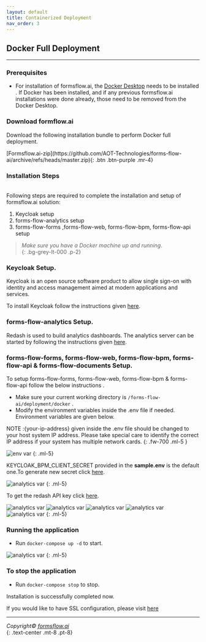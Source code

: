 ```yaml
---
layout: default
title: Containerized Deployment
nav_order: 3
---
```


## Docker Full Deployment

---

### Prerequisites

- For installation of formsflow.ai, the [Docker Desktop](https://www.docker.com/) needs to be installed . If Docker has been installed, and if any previous formsflow.ai installations were done already, those need to be removed from the Docker Desktop.  

### Download formflow.ai   

Download the following installation bundle to perform Docker full deployment.  

<span class="fs-5">
[Formsflow.ai-zip](https://github.com/AOT-Technologies/forms-flow-ai/archive/refs/heads/master.zip){: .btn .btn-purple .mr-4}
</span>

### Installation Steps
\
Following steps are required to complete the installation and setup of formsflow.ai solution:  


1. Keycloak setup
2. forms-flow-analytics setup
3. forms-flow-forms ,forms-flow-web, forms-flow-bpm, forms-flow-api setup  


> *Make sure you have a Docker machine up and running*.  
{: .bg-grey-lt-000 .p-2}


###  Keycloak Setup.
  Keycloak is an open source software product to allow single sign-on with identity and access management aimed at modern applications and services.


  To install Keycloak follow the instructions given <a  href="/forms-flow-installation-doc/Pages/Server/setUp/KeycloakSetup.html"  target="_blank" > here</a>.
 

###  forms-flow-analytics Setup.  
Redash is used to build analytics dashboards. The analytics server can be started by following the instructions given
 <a href="/forms-flow-installation-doc/Pages/Server/setUp/Analytics.html" target="_blank" >here</a>.



###  forms-flow-forms, forms-flow-web, forms-flow-bpm, forms-flow-api & forms-flow-documents Setup. 
 
 To setup forms-flow-forms, forms-flow-web, forms-flow-bpm & forms-flow-api follow the below instructions .  
  - Make sure your current working directory is `/forms-flow-ai/deployment/docker` .  
  - Modify the environment variables inside the .env file if needed. Environment variables are given below.  

NOTE :{your-ip-address} given inside the .env file should be changed to your host system IP address. Please take special care to identify the correct IP address if your system has multiple network cards.
{: .fw-700 .ml-5    } 

 ![env var](../../assets//DockerFull/clientsecret.png)
 {: .ml-5}
 

 KEYCLOAK_BPM_CLIENT_SECRET provided in the **sample.env** is the default one.To generate new secret click 
 <a href="/forms-flow-installation-doc/Pages/Server/setUp/bpmSecret.html" target="_blank" >here</a>.


![analytics var](../../assets//DockerFull/analytics%20var.png)
 {: .ml-5}


To get the redash API key click <a href="/forms-flow-installation-doc/Pages/Server/setUp/Analytics.html#get-the-redash-api-key" target="_blank" >here</a>.


![analytics var](../../assets//DockerFull/variables2.png)
![analytics var](../../assets//DockerFull/variables3.png)
![analytics var](../../assets//DockerFull/variables4.png)
![analytics var](../../assets//DockerFull/variables5.png)
![analytics var](../../assets//DockerFull/variables6.png)
{: .ml-5}

### Running the application  
- Run `docker-compose up -d` to start.  

![analytics var](../../assets/DockerFull/dockerrunning.png)
{: .ml-5}

### To stop the application
- Run `docker-compose stop` to stop.


Installation is successfully completed now. 

If you would like to have SSL configuration, please visit <a href="/forms-flow-installation-doc/Pages/Server/Serverdeploytment.html" target="_blank">here</a>

--- 
  
  *Copyright© [formsflow.ai](https://formsflow.ai/)*   
  {: .text-center .mt-8 .pt-8}
